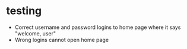 # testing
* Correct username and password logins to home page where it says "welcome, user" 
* Wrong logins cannot open home page
